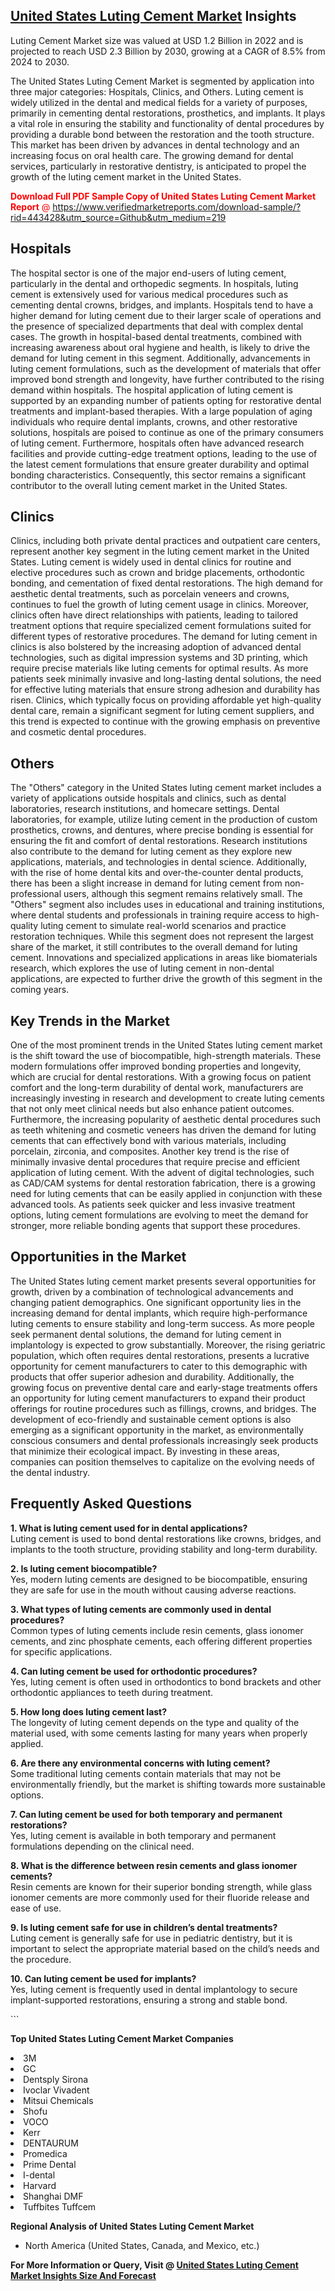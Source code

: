 <h2><a href="https://www.verifiedmarketreports.com/download-sample/?rid=443428&amp;utm_source=Github&amp;utm_medium=219" target="_blank">United States Luting Cement Market</a> Insights</h2><p>Luting Cement Market size was valued at USD 1.2 Billion in 2022 and is projected to reach USD 2.3 Billion by 2030, growing at a CAGR of 8.5% from 2024 to 2030.</p><p> <p>The United States Luting Cement Market is segmented by application into three major categories: Hospitals, Clinics, and Others. Luting cement is widely utilized in the dental and medical fields for a variety of purposes, primarily in cementing dental restorations, prosthetics, and implants. It plays a vital role in ensuring the stability and functionality of dental procedures by providing a durable bond between the restoration and the tooth structure. This market has been driven by advances in dental technology and an increasing focus on oral health care. The growing demand for dental services, particularly in restorative dentistry, is anticipated to propel the growth of the luting cement market in the United States. <p><span class=""><span style="color: #ff0000;"><strong>Download Full PDF Sample Copy of United States Luting Cement Market Report</strong> @ </span><a href="https://www.verifiedmarketreports.com/download-sample/?rid=443428&amp;utm_source=Github&amp;utm_medium=219" target="_blank">https://www.verifiedmarketreports.com/download-sample/?rid=443428&amp;utm_source=Github&amp;utm_medium=219</a></span></p></p> <h2>Hospitals</h2> <p>The hospital sector is one of the major end-users of luting cement, particularly in the dental and orthopedic segments. In hospitals, luting cement is extensively used for various medical procedures such as cementing dental crowns, bridges, and implants. Hospitals tend to have a higher demand for luting cement due to their larger scale of operations and the presence of specialized departments that deal with complex dental cases. The growth in hospital-based dental treatments, combined with increasing awareness about oral hygiene and health, is likely to drive the demand for luting cement in this segment. Additionally, advancements in luting cement formulations, such as the development of materials that offer improved bond strength and longevity, have further contributed to the rising demand within hospitals. The hospital application of luting cement is supported by an expanding number of patients opting for restorative dental treatments and implant-based therapies. With a large population of aging individuals who require dental implants, crowns, and other restorative solutions, hospitals are poised to continue as one of the primary consumers of luting cement. Furthermore, hospitals often have advanced research facilities and provide cutting-edge treatment options, leading to the use of the latest cement formulations that ensure greater durability and optimal bonding characteristics. Consequently, this sector remains a significant contributor to the overall luting cement market in the United States. <h2>Clinics</h2> <p>Clinics, including both private dental practices and outpatient care centers, represent another key segment in the luting cement market in the United States. Luting cement is widely used in dental clinics for routine and elective procedures such as crown and bridge placements, orthodontic bonding, and cementation of fixed dental restorations. The high demand for aesthetic dental treatments, such as porcelain veneers and crowns, continues to fuel the growth of luting cement usage in clinics. Moreover, clinics often have direct relationships with patients, leading to tailored treatment options that require specialized cement formulations suited for different types of restorative procedures. The demand for luting cement in clinics is also bolstered by the increasing adoption of advanced dental technologies, such as digital impression systems and 3D printing, which require precise materials like luting cements for optimal results. As more patients seek minimally invasive and long-lasting dental solutions, the need for effective luting materials that ensure strong adhesion and durability has risen. Clinics, which typically focus on providing affordable yet high-quality dental care, remain a significant segment for luting cement suppliers, and this trend is expected to continue with the growing emphasis on preventive and cosmetic dental procedures. <h2>Others</h2> <p>The "Others" category in the United States luting cement market includes a variety of applications outside hospitals and clinics, such as dental laboratories, research institutions, and homecare settings. Dental laboratories, for example, utilize luting cement in the production of custom prosthetics, crowns, and dentures, where precise bonding is essential for ensuring the fit and comfort of dental restorations. Research institutions also contribute to the demand for luting cement as they explore new applications, materials, and technologies in dental science. Additionally, with the rise of home dental kits and over-the-counter dental products, there has been a slight increase in demand for luting cement from non-professional users, although this segment remains relatively small. The "Others" segment also includes uses in educational and training institutions, where dental students and professionals in training require access to high-quality luting cement to simulate real-world scenarios and practice restoration techniques. While this segment does not represent the largest share of the market, it still contributes to the overall demand for luting cement. Innovations and specialized applications in areas like biomaterials research, which explores the use of luting cement in non-dental applications, are expected to further drive the growth of this segment in the coming years. <h2>Key Trends in the Market</h2> <p>One of the most prominent trends in the United States luting cement market is the shift toward the use of biocompatible, high-strength materials. These modern formulations offer improved bonding properties and longevity, which are crucial for dental restorations. With a growing focus on patient comfort and the long-term durability of dental work, manufacturers are increasingly investing in research and development to create luting cements that not only meet clinical needs but also enhance patient outcomes. Furthermore, the increasing popularity of aesthetic dental procedures such as teeth whitening and cosmetic veneers has driven the demand for luting cements that can effectively bond with various materials, including porcelain, zirconia, and composites. Another key trend is the rise of minimally invasive dental procedures that require precise and efficient application of luting cement. With the advent of digital technologies, such as CAD/CAM systems for dental restoration fabrication, there is a growing need for luting cements that can be easily applied in conjunction with these advanced tools. As patients seek quicker and less invasive treatment options, luting cement formulations are evolving to meet the demand for stronger, more reliable bonding agents that support these procedures. <h2>Opportunities in the Market</h2> <p>The United States luting cement market presents several opportunities for growth, driven by a combination of technological advancements and changing patient demographics. One significant opportunity lies in the increasing demand for dental implants, which require high-performance luting cements to ensure stability and long-term success. As more people seek permanent dental solutions, the demand for luting cement in implantology is expected to grow substantially. Moreover, the rising geriatric population, which often requires dental restorations, presents a lucrative opportunity for cement manufacturers to cater to this demographic with products that offer superior adhesion and durability. Additionally, the growing focus on preventive dental care and early-stage treatments offers an opportunity for luting cement manufacturers to expand their product offerings for routine procedures such as fillings, crowns, and bridges. The development of eco-friendly and sustainable cement options is also emerging as a significant opportunity in the market, as environmentally conscious consumers and dental professionals increasingly seek products that minimize their ecological impact. By investing in these areas, companies can position themselves to capitalize on the evolving needs of the dental industry. <h2>Frequently Asked Questions</h2> <p><b>1. What is luting cement used for in dental applications?</b><br> Luting cement is used to bond dental restorations like crowns, bridges, and implants to the tooth structure, providing stability and long-term durability.</p> <p><b>2. Is luting cement biocompatible?</b><br> Yes, modern luting cements are designed to be biocompatible, ensuring they are safe for use in the mouth without causing adverse reactions.</p> <p><b>3. What types of luting cements are commonly used in dental procedures?</b><br> Common types of luting cements include resin cements, glass ionomer cements, and zinc phosphate cements, each offering different properties for specific applications.</p> <p><b>4. Can luting cement be used for orthodontic procedures?</b><br> Yes, luting cement is often used in orthodontics to bond brackets and other orthodontic appliances to teeth during treatment.</p> <p><b>5. How long does luting cement last?</b><br> The longevity of luting cement depends on the type and quality of the material used, with some cements lasting for many years when properly applied.</p> <p><b>6. Are there any environmental concerns with luting cement?</b><br> Some traditional luting cements contain materials that may not be environmentally friendly, but the market is shifting towards more sustainable options.</p> <p><b>7. Can luting cement be used for both temporary and permanent restorations?</b><br> Yes, luting cement is available in both temporary and permanent formulations depending on the clinical need.</p> <p><b>8. What is the difference between resin cements and glass ionomer cements?</b><br> Resin cements are known for their superior bonding strength, while glass ionomer cements are more commonly used for their fluoride release and ease of use.</p> <p><b>9. Is luting cement safe for use in children’s dental treatments?</b><br> Luting cement is generally safe for use in pediatric dentistry, but it is important to select the appropriate material based on the child’s needs and the procedure.</p> <p><b>10. Can luting cement be used for implants?</b><br> Yes, luting cement is frequently used in dental implantology to secure implant-supported restorations, ensuring a strong and stable bond.</p> ```</p><p><strong>Top United States Luting Cement Market Companies</strong></p><div data-test-id=""><p><li>3M</li><li> GC</li><li> Dentsply Sirona</li><li> Ivoclar Vivadent</li><li> Mitsui Chemicals</li><li> Shofu</li><li> VOCO</li><li> Kerr</li><li> DENTAURUM</li><li> Promedica</li><li> Prime Dental</li><li> I-dental</li><li> Harvard</li><li> Shanghai DMF</li><li> Tuffbites Tuffcem</li></p><div><strong>Regional Analysis of&nbsp;United States Luting Cement Market</strong></div><ul><li dir="ltr"><p dir="ltr">North America&nbsp;(United States, Canada, and Mexico, etc.)</p></li></ul><p><strong>For More Information or Query, Visit @&nbsp;</strong><strong><a href="https://www.verifiedmarketreports.com/product/luting-cement-market/?utm_source=Github&amp;utm_medium=219" target="_blank">United States Luting Cement Market Insights Size And Forecast</a></strong></p></div>
